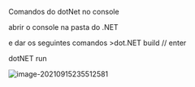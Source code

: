 Comandos do dotNet no console

abrir o console na pasta do .NET

e dar os seguintes comandos  >dot.NET build // enter

dotNET run 

![image-20210915235512581](C:\Users\gilbe\AppData\Roaming\Typora\typora-user-images\image-20210915235512581.png)
